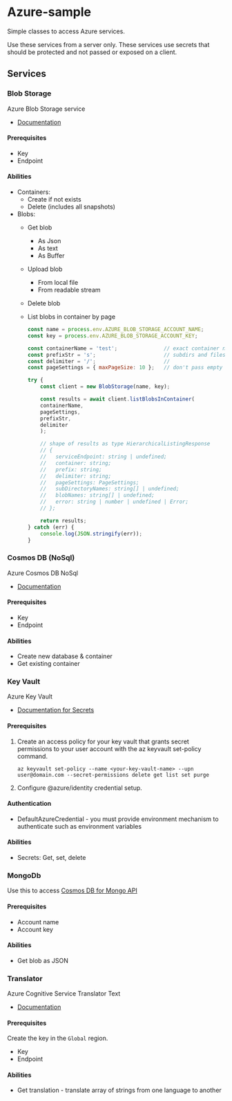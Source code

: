 # Azure-sample

Simple classes to access Azure services. 

Use these services from a server only. These services use secrets that should be protected and not passed or exposed on a client. 

## Services

### Blob Storage

Azure Blob Storage service

* [Documentation](https://learn.microsoft.com/en-us/azure/storage/blobs/)

#### Prerequisites

* Key
* Endpoint

#### Abilities

* Containers: 
    * Create if not exists
    * Delete (includes all snapshots)
* Blobs: 
    * Get blob
        * As Json
        * As text
        * As Buffer
    * Upload blob
        * From local file
        * From readable stream
    * Delete blob
    * List blobs in container by page

        ```javascript
        const name = process.env.AZURE_BLOB_STORAGE_ACCOUNT_NAME;
        const key = process.env.AZURE_BLOB_STORAGE_ACCOUNT_KEY;

        const containerName = 'test';               // exact container name
        const prefixStr = 's';                      // subdirs and files that start with 's'
        const delimiter = '/';                      //
        const pageSettings = { maxPageSize: 10 };   // don't pass empty `continuationToken`

        try {
            const client = new BlobStorage(name, key);

            const results = await client.listBlobsInContainer(
            containerName,
            pageSettings,
            prefixStr,
            delimiter
            );

            // shape of results as type HierarchicalListingResponse
            // {
            //   serviceEndpoint: string | undefined;
            //   container: string;
            //   prefix: string;
            //   delimiter: string;
            //   pageSettings: PageSettings;
            //   subDirectoryNames: string[] | undefined;
            //   blobNames: string[] | undefined;
            //   error: string | number | undefined | Error;
            // };

            return results;
        } catch (err) {
            console.log(JSON.stringify(err));
        }
        ```

### Cosmos DB (NoSql)

Azure Cosmos DB NoSql

* [Documentation](https://learn.microsoft.com/en-us/azure/cosmos-db/nosql/)

#### Prerequisites

* Key
* Endpoint

#### Abilities

* Create new database & container
* Get existing container

### Key Vault

Azure Key Vault

* [Documentation for Secrets](https://learn.microsoft.com/en-us/azure/key-vault/secrets/)

#### Prerequisites

1. Create an access policy for your key vault that grants secret permissions to your user account with the az keyvault set-policy command.

    ```
    az keyvault set-policy --name <your-key-vault-name> --upn user@domain.com --secret-permissions delete get list set purge
    ```
1. Configure @azure/identity credential setup.

#### Authentication

* DefaultAzureCredential - you must provide environment mechanism to authenticate such as environment variables

#### Abilities

* Secrets: Get, set, delete 

### MongoDb

Use this to access [Cosmos DB for Mongo API](https://learn.microsoft.com/en-us/azure/cosmos-db/mongodb/)

#### Prerequisites

* Account name
* Account key

#### Abilities

* Get blob as JSON

### Translator

Azure Cognitive Service Translator Text

* [Documentation](https://learn.microsoft.com/en-us/azure/cognitive-services/translator/text-translation-overview)

#### Prerequisites

Create the key in the `Global` region.

* Key
* Endpoint

#### Abilities

* Get translation - translate array of strings from one language to another